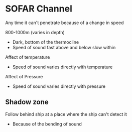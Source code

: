 # SOFAR Channel

Any time it can't penetrate because of a change in speed

800-1000m (varies in depth)
- Dark, bottom of the thermocline
- Speed of sound fast above and below slow within

Affect of temperature
- Speed of sound varies directly with temperature

Affect of Pressure
- Speed of sound varies directly with pressure

## Shadow zone
Follow behind ship at a place where the ship can't detect it
- Because of the bending of sound
